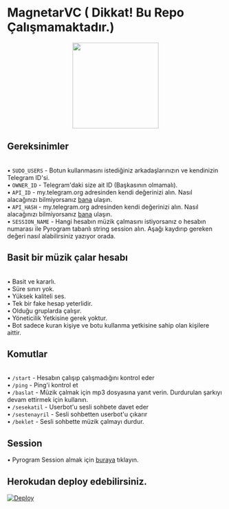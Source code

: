 # MagnetarVC ( Dikkat! Bu Repo Çalışmamaktadır.)

<p align="center">
  <img width="200"
   height="200"
   src="https://telegra.ph/file/b852e5f1fe1725cbc2a1e.jpg">
</p>

## Gereksinimler
<br> • `SUDO_USERS` - Botun kullanmasını istediğiniz arkadaşlarınızın ve kendinizin Telegram ID'si.
<br> • `OWNER_ID` - Telegram'daki size ait ID (Başkasının olmamalı).
<br> • `API_ID` - my.telegram.org adresinden kendi değerinizi alın. Nasıl alacağınızı bilmiyorsanız [bana](https://t.me/Bir_Beyfendi) ulaşın.
<br> • `API_HASH` - my.telegram.org adresinden kendi değerinizi alın. Nasıl alacağınızı bilmiyorsanız [bana](https://t.me/Bir_Beyfendi) ulaşın.
<br> • `SESSION_NAME` - Hangi hesabın müzik çalmasını istiyorsanız o hesabın numarası ile Pyrogram tabanlı string session alın. Aşağı kaydırıp gereken değeri nasıl alabilirsiniz yazıyor orada.

## Basit bir müzik çalar hesabı
<br> • Basit ve kararlı.
<br> • Süre sınırı yok.
<br> • Yüksek kaliteli ses.
<br> • Tek bir fake hesap yeterlidir.
<br> • Olduğu gruplarda çalışır.
<br> • Yöneticilik Yetkisine gerek yoktur.
<br> • Bot sadece kuran kişiye ve botu kullanma yetkisine sahip olan kişilere aittir.

## Komutlar
<br> • `/start` - Hesabın çalışıp çalışmadığını kontrol eder
<br> • `/ping` - Ping'i kontrol et
<br> • `/baslat` - Müzik çalmak için mp3 dosyasına yanıt verin. Durdurulan şarkıyı devam ettirmek için kullanın.
<br> • `/sesekatil` - Userbot'u sesli sohbete davet eder
<br> • `/sestenayril` - Sesli sohbetten userbot'u çıkarır
<br> • `/beklet` - Sesli sohbette müzik çalmayı durdur.

## Session
• Pyrogram Session almak için [buraya](https://t.me/StarkStringGenBot) tıklayın.

## Herokudan deploy edebilirsiniz.
[![Deploy](https://www.herokucdn.com/deploy/button.svg)](https://heroku.com/deploy?template=https://github.com/BirBeyfendi/magnetarvc)
